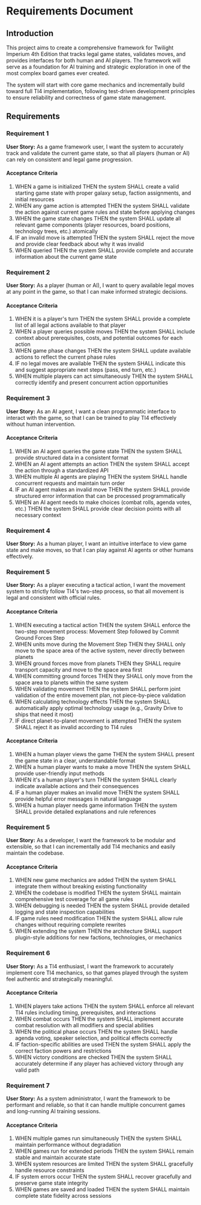 # Requirements Document

## Introduction

This project aims to create a comprehensive framework for Twilight Imperium 4th Edition that tracks legal game states, validates moves, and provides interfaces for both human and AI players. The framework will serve as a foundation for AI training and strategic exploration in one of the most complex board games ever created.

The system will start with core game mechanics and incrementally build toward full TI4 implementation, following test-driven development principles to ensure reliability and correctness of game state management.

## Requirements

### Requirement 1

**User Story:** As a game framework user, I want the system to accurately track and validate the current game state, so that all players (human or AI) can rely on consistent and legal game progression.

#### Acceptance Criteria

1. WHEN a game is initialized THEN the system SHALL create a valid starting game state with proper galaxy setup, faction assignments, and initial resources
2. WHEN any game action is attempted THEN the system SHALL validate the action against current game rules and state before applying changes
3. WHEN the game state changes THEN the system SHALL update all relevant game components (player resources, board positions, technology trees, etc.) atomically
4. IF an invalid move is attempted THEN the system SHALL reject the move and provide clear feedback about why it was invalid
5. WHEN queried THEN the system SHALL provide complete and accurate information about the current game state

### Requirement 2

**User Story:** As a player (human or AI), I want to query available legal moves at any point in the game, so that I can make informed strategic decisions.

#### Acceptance Criteria

1. WHEN it is a player's turn THEN the system SHALL provide a complete list of all legal actions available to that player
2. WHEN a player queries possible moves THEN the system SHALL include context about prerequisites, costs, and potential outcomes for each action
3. WHEN game phase changes THEN the system SHALL update available actions to reflect the current phase rules
4. IF no legal moves are available THEN the system SHALL indicate this and suggest appropriate next steps (pass, end turn, etc.)
5. WHEN multiple players can act simultaneously THEN the system SHALL correctly identify and present concurrent action opportunities

### Requirement 3

**User Story:** As an AI agent, I want a clean programmatic interface to interact with the game, so that I can be trained to play TI4 effectively without human intervention.

#### Acceptance Criteria

1. WHEN an AI agent queries the game state THEN the system SHALL provide structured data in a consistent format
2. WHEN an AI agent attempts an action THEN the system SHALL accept the action through a standardized API
3. WHEN multiple AI agents are playing THEN the system SHALL handle concurrent requests and maintain turn order
4. IF an AI agent makes an invalid move THEN the system SHALL provide structured error information that can be processed programmatically
5. WHEN an AI agent needs to make choices (combat rolls, agenda votes, etc.) THEN the system SHALL provide clear decision points with all necessary context

### Requirement 4

**User Story:** As a human player, I want an intuitive interface to view game state and make moves, so that I can play against AI agents or other humans effectively.

### Requirement 5

**User Story:** As a player executing a tactical action, I want the movement system to strictly follow TI4's two-step process, so that all movement is legal and consistent with official rules.

#### Acceptance Criteria

1. WHEN executing a tactical action THEN the system SHALL enforce the two-step movement process: Movement Step followed by Commit Ground Forces Step
2. WHEN units move during the Movement Step THEN they SHALL only move to the space area of the active system, never directly between planets
3. WHEN ground forces move from planets THEN they SHALL require transport capacity and move to the space area first
4. WHEN committing ground forces THEN they SHALL only move from the space area to planets within the same system
5. WHEN validating movement THEN the system SHALL perform joint validation of the entire movement plan, not piece-by-piece validation
6. WHEN calculating technology effects THEN the system SHALL automatically apply optimal technology usage (e.g., Gravity Drive to ships that need it most)
7. IF direct planet-to-planet movement is attempted THEN the system SHALL reject it as invalid according to TI4 rules

#### Acceptance Criteria

1. WHEN a human player views the game THEN the system SHALL present the game state in a clear, understandable format
2. WHEN a human player wants to make a move THEN the system SHALL provide user-friendly input methods
3. WHEN it's a human player's turn THEN the system SHALL clearly indicate available actions and their consequences
4. IF a human player makes an invalid move THEN the system SHALL provide helpful error messages in natural language
5. WHEN a human player needs game information THEN the system SHALL provide detailed explanations and rule references

### Requirement 5

**User Story:** As a developer, I want the framework to be modular and extensible, so that I can incrementally add TI4 mechanics and easily maintain the codebase.

#### Acceptance Criteria

1. WHEN new game mechanics are added THEN the system SHALL integrate them without breaking existing functionality
2. WHEN the codebase is modified THEN the system SHALL maintain comprehensive test coverage for all game rules
3. WHEN debugging is needed THEN the system SHALL provide detailed logging and state inspection capabilities
4. IF game rules need modification THEN the system SHALL allow rule changes without requiring complete rewrites
5. WHEN extending the system THEN the architecture SHALL support plugin-style additions for new factions, technologies, or mechanics

### Requirement 6

**User Story:** As a TI4 enthusiast, I want the framework to accurately implement core TI4 mechanics, so that games played through the system feel authentic and strategically meaningful.

#### Acceptance Criteria

1. WHEN players take actions THEN the system SHALL enforce all relevant TI4 rules including timing, prerequisites, and interactions
2. WHEN combat occurs THEN the system SHALL implement accurate combat resolution with all modifiers and special abilities
3. WHEN the political phase occurs THEN the system SHALL handle agenda voting, speaker selection, and political effects correctly
4. IF faction-specific abilities are used THEN the system SHALL apply the correct faction powers and restrictions
5. WHEN victory conditions are checked THEN the system SHALL accurately determine if any player has achieved victory through any valid path

### Requirement 7

**User Story:** As a system administrator, I want the framework to be performant and reliable, so that it can handle multiple concurrent games and long-running AI training sessions.

#### Acceptance Criteria

1. WHEN multiple games run simultaneously THEN the system SHALL maintain performance without degradation
2. WHEN games run for extended periods THEN the system SHALL remain stable and maintain accurate state
3. WHEN system resources are limited THEN the system SHALL gracefully handle resource constraints
4. IF system errors occur THEN the system SHALL recover gracefully and preserve game state integrity
5. WHEN games are saved and loaded THEN the system SHALL maintain complete state fidelity across sessions